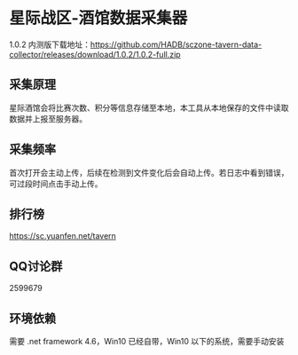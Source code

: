 # 星际战区-酒馆数据采集器

1.0.2 内测版下载地址：https://github.com/HADB/sczone-tavern-data-collector/releases/download/1.0.2/1.0.2-full.zip

## 采集原理
星际酒馆会将比赛次数、积分等信息存储至本地，本工具从本地保存的文件中读取数据并上报至服务器。

## 采集频率
首次打开会主动上传，后续在检测到文件变化后会自动上传。若日志中看到错误，可过段时间点击手动上传。

## 排行榜
https://sc.yuanfen.net/tavern

## QQ讨论群
2599679

## 环境依赖
需要 .net framework 4.6，Win10 已经自带，Win10 以下的系统，需要手动安装
